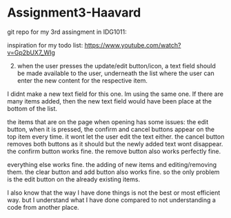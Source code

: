 # Assignment3-Haavard
git repo for my 3rd assingment in IDG1011:


inspiration for my todo list:
https://www.youtube.com/watch?v=Gp2bUX7_WIg

2. when the user presses the update/edit button/icon, a text field should be made available to the
user, underneath the list where the user can enter the new content for the respective item.

I didnt make a new text field for this one. Im using the same one. If there are many items added, then the new text field would have been place at the bottom of the list. 

the items that are on the page when opening has some issues: the edit button, when it is pressed, the confirm and cancel buttons appear on the top item every time. it wont let the user edit the text either. the cancel button removes both buttons as it should but the newly added text wont disappear. the confirm button works fine. the remove button also works perfectly fine.

everything else works fine. the adding of new items and editing/removing them. the clear button and add button also works fine. so the only problem is the edit button on the already existing items.

I also know that the way I have done things is not the best or most efficient way. but I understand what I have done compared to not understanding a code from another place.